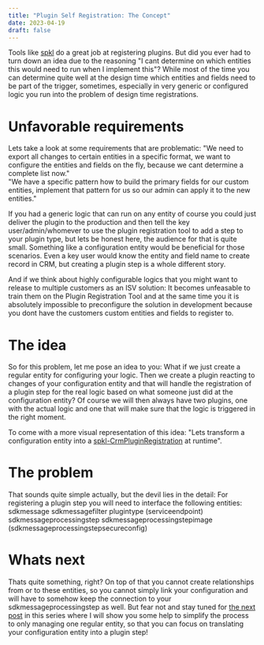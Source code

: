 ```yaml
---
title: "Plugin Self Registration: The Concept"
date: 2023-04-19
draft: false
---
```


Tools like [spkl](https://github.com/scottdurow/SparkleXrm) do a great job at registering plugins. 
But did you ever had to turn down an idea due to the reasoning "I cant determine on which entities this would need to run when I implement this"?
While most of the time you can determine quite well at the design time which entities and fields need to be part of the trigger, sometimes, especially in very generic or configured logic you run into the problem of design time registrations. 

# Unfavorable requirements
Lets take a look at some requirements that are problematic:
"We need to export all changes to certain entities in a specific format, we want to configure the entities and fields on the fly, because we cant determine a complete list now."  
"We have a specific pattern how to build the primary fields for our custom entities, implement that pattern for us so our admin can apply it to the new entities." 

If you had a generic logic that can run on any entity of course you could just deliver the plugin to the production and then tell the key user/admin/whomever to use the plugin registration tool to add a step to your plugin type, but lets be honest here, the audience for that is quite small. Something like a configuration entity would be beneficial for those scenarios. Even a key user would know the entity and field name to create record in CRM, but creating a plugin step is a whole different story.

And if we think about highly configurable logics that you might want to release to multiple customers as an ISV solution: It becomes unfeasable to train them on the Plugin Registration Tool and at the same time you it is absolutely impossible to preconfigure the solution in development because you dont have the customers custom entities and fields to register to.

# The idea
So for this problem, let me pose an idea to you: What if we just create a regular entity for configuring your logic. Then we create a plugin reacting to changes of your configuration entity and that will handle the registration of a plugin step for the real logic based on what someone just did at the configuration entity?
Of course we will then always have two plugins, one with the actual logic and one that will make sure that the logic is triggered in the right moment.

To come with a more visual representation of this idea: "Lets transform a configuration entity into a [spkl-CrmPluginRegistration](https://github.com/scottdurow/SparkleXrm/wiki/spkl#how) at runtime".

# The problem
That sounds quite simple actually, but the devil lies in the detail: For registering a plugin step you will need to interface the following entities:
sdkmessage
sdkmessagefilter
plugintype
(serviceendpoint)
sdkmessageprocessingstep
sdkmessageprocessingstepimage
(sdkmessageprocessingstepsecureconfig)

# Whats next
Thats quite something, right? On top of that you cannot create relationships from or to these entities, so you cannot simply link your configuration and will have to somehow keep the connection to your sdkmessageprocessingstep as well.
But fear not and stay tuned for [the next post](/post/plugin-self-registration/solution) in this series where I will show you some help to simplify the process to only managing one regular entity, so that you can focus on translating your configuration entity into a plugin step!